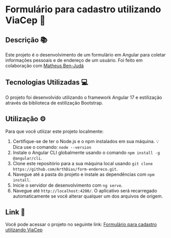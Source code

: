 # Formulário para cadastro utilizando ViaCep 📝

## Descrição 📚

Este projeto é o desenvolvimento de um formulário em Angular para coletar informações pessoais e de endereço de um usuário. Foi feito em colaboração com [Matheus Ben-Judá](https://github.com/matheusjuda)

## Tecnologias Utilizadas 💻

O projeto foi desenvolvido utilizando o framework Angular 17 e estilização através da biblioteca de estilização Bootstrap.

## Utilização ⚙️

Para que você utliizar este projeto localmente:

1. Certifique-se de ter o Node.js e o npm instalados em sua máquina. 💡Dica use o comando: `node --version`
2. Instale o Angular CLI globalmente usando o comando `npm install -g @angular/cli`.
3. Clone este repositório para a sua máquina local usando `git clone https://github.com/ArthDias/form-endereco.git`.
4. Navegue até a pasta do projeto e instale as dependências com `npm install`.
5. Inicie o servidor de desenvolvimento com `ng serve`.
6. Navegue até `http://localhost:4200/`. O aplicativo será recarregado automaticamente se você alterar qualquer um dos arquivos de origem.

## Link 🔗

Você pode acessar o projeto no seguinte link: [Formulário para cadastro utilizando ViaCep](https://form-endereco.vercel.app/)
